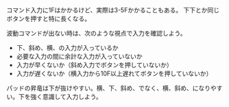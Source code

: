 コマンド入力に1Fはかかるけど、実際は3-5Fかかることもある。
下下とか同じボタンを押すと特に長くなる。

波動コマンドが出ない時は、次のような視点で入力を確認しよう。

- 下、斜め、横、の入力が入っているか
- 必要な入力の間に余計な入力が入っていないか
- 入力が早くないか（斜め入力でボタンを押していないか）
- 入力が遅くないか（横入力から10F以上遅れてボタンを押していないか）

パッドの昇竜は下が抜けやすい。横、下、斜め、でなく、横、斜め、になりやすい。下を強く意識して入力しよう。
